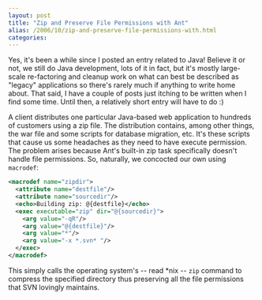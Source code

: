 ```yaml
---
layout: post
title: "Zip and Preserve File Permissions with Ant"
alias: /2006/10/zip-and-preserve-file-permissions-with.html
categories:
---
```

Yes, it's been a while since I posted an entry related to Java! Believe it or not, we still do Java development, lots of it in fact, but it's mostly large-scale re-factoring and cleanup work on what can best be described as "legacy" applications so there's rarely much if anything to write home about. That said, I have a couple of posts just itching to be written when I find some time. Until then, a relatively short entry will have to do :)

 A client distributes one particular Java-based web application to hundreds of customers using a zip file. The distribution contains, among other things, the war file and some scripts for database migration, etc. It's these scripts that cause us some headaches as they need to have execute permission. The problem arises because Ant's built-in zip task specifically doesn't handle file permissions. So, naturally, we concocted our own using `macrodef`:

``` xml
<macrodef name="zipdir">
  <attribute name="destfile"/>
  <attribute name="sourcedir"/>
  <echo>Building zip: @{destfile}</echo>
  <exec executable="zip" dir="@{sourcedir}">
    <arg value="-qR"/>
    <arg value="@{destfile}"/>
    <arg value="*"/>
    <arg value="-x *.svn* "/>
  </exec>
</macrodef>
```

This simply calls the operating system's -- read *nix -- `zip` command to compress the specified directory thus preserving all the file permissions that SVN lovingly maintains.
